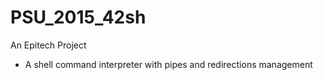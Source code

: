# PSU_2015_42sh
An Epitech Project

* A shell command interpreter with pipes and redirections management
